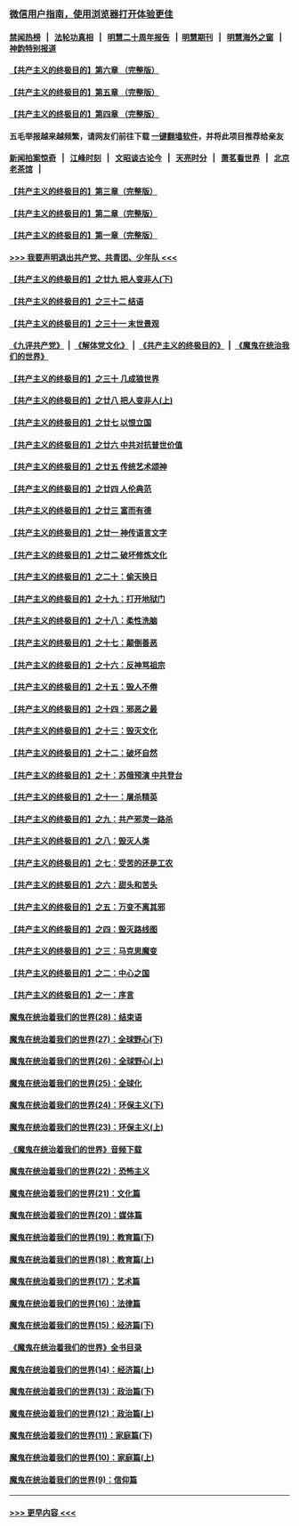 ### [微信用户指南，使用浏览器打开体验更佳](https://github.com/gfw-breaker/banned-news1/blob/master/indexes/wechat-guide.md?t=0)
#### [禁闻热榜](热点新闻.md?t=0)  &nbsp;&nbsp;|&nbsp;&nbsp; [法轮功真相](https://github.com/gfw-breaker/truth/blob/master/README.md?t=0) &nbsp;&nbsp;|&nbsp;&nbsp; [明慧二十周年报告](https://github.com/gfw-breaker/mh-reports/blob/master/README.md?t=0) &nbsp;&nbsp;|&nbsp;&nbsp;[明慧期刊](https://github.com/gfw-breaker/mh-qikan) &nbsp;&nbsp;|&nbsp;&nbsp; [明慧海外之窗](https://github.com/gfw-breaker/mh-news/blob/master/README.md?t=0) &nbsp;&nbsp;|&nbsp;&nbsp; [神韵特别报道](https://github.com/gfw-breaker/mh-news/blob/master/shenyun.md?t=0)
#### [【共产主义的终极目的】第六章 （完整版）](../pages/nsc422/n11428913.md?t=02040801) 
#### [【共产主义的终极目的】第五章 （完整版）](../pages/nsc422/n11428912.md?t=02040801) 
#### [【共产主义的终极目的】第四章 （完整版）](../pages/nsc422/n11428907.md?t=02040801) 
#### 五毛举报越来越频繁，请网友们前往下载 [一键翻墙软件](https://github.com/gfw-breaker/ssr-accounts)，并将此项目推荐给亲友
#### [新闻拍案惊奇](https://github.com/gfw-breaker/banned-news1/blob/master/pages/link4.md) &nbsp;&nbsp;|&nbsp;&nbsp; [江峰时刻](https://github.com/gfw-breaker/banned-news1/blob/master/pages/link4.md) &nbsp;&nbsp;|&nbsp;&nbsp; [文昭谈古论今](https://github.com/gfw-breaker/banned-news1/blob/master/pages/link4.md) &nbsp;&nbsp;|&nbsp;&nbsp; [天亮时分](https://github.com/gfw-breaker/banned-news1/blob/master/pages/link4.md) &nbsp;&nbsp;|&nbsp;&nbsp; [萧茗看世界](https://github.com/gfw-breaker/banned-news1/blob/master/pages/link4.md) &nbsp;&nbsp;|&nbsp;&nbsp; [北京老茶馆](https://github.com/gfw-breaker/banned-news1/blob/master/pages/link4.md) &nbsp;&nbsp;|&nbsp;&nbsp; 
#### [【共产主义的终极目的】第三章（完整版）](../pages/nsc422/n11428848.md?t=02040801) 
#### [【共产主义的终极目的】第二章（完整版）](../pages/nsc422/n11428831.md?t=02040801) 
#### [【共产主义的终极目的】第一章（完整版）](../pages/nsc422/n11417651.md?t=02040801) 
#### [>>> 我要声明退出共产党、共青团、少年队 <<<](https://github.com/begood0513/goodnews/blob/master/quit/letter.md) 
#### [【共产主义的终极目的】之廿九 把人变非人(下)](../pages/nsc422/n11344140.md?t=02040801) 
#### [【共产主义的终极目的】之三十二 结语](../pages/nsc422/n11360535.md?t=02040801) 
#### [【共产主义的终极目的】之三十一 末世景观](../pages/nsc422/n11351129.md?t=02040801) 
#### [《九评共产党》](https://github.com/begood0513/9ping.md/blob/master/README.md) &nbsp;|&nbsp; [《解体党文化》](../../../../jtdwh.md/blob/master/README.md)  &nbsp;|&nbsp; [《共产主义的终极目的》](../../../../gczydzjmd.md/blob/master/README.md) &nbsp;|&nbsp; [《魔鬼在统治我们的世界》](../../../../mgztzwmdsj.md/blob/master/README.md) 
#### [【共产主义的终极目的】之三十 几成狼世界](../pages/nsc422/n11348280.md?t=02040801) 
#### [【共产主义的终极目的】之廿八 把人变非人(上)](../pages/nsc422/n11340492.md?t=02040801) 
#### [【共产主义的终极目的】之廿七 以恨立国](../pages/nsc422/n11336944.md?t=02040801) 
#### [【共产主义的终极目的】之廿六 中共对抗普世价值](../pages/nsc422/n11324785.md?t=02040801) 
#### [【共产主义的终极目的】之廿五 传统艺术颂神](../pages/nsc422/n11296396.md?t=02040801) 
#### [【共产主义的终极目的】之廿四 人伦典范](../pages/nsc422/n11296397.md?t=02040801) 
#### [【共产主义的终极目的】之廿三 富而有德](../pages/nsc422/n11283598.md?t=02040801) 
#### [【共产主义的终极目的】之廿一 神传语言文字](../pages/nsc422/n11263265.md?t=02040801) 
#### [【共产主义的终极目的】之廿二 破坏修炼文化](../pages/nsc422/n11245728.md?t=02040801) 
#### [【共产主义的终极目的】之二十：偷天换日](../pages/nsc422/n11238846.md?t=02040801) 
#### [【共产主义的终极目的】之十九：打开地狱门](../pages/nsc422/n11206376.md?t=02040801) 
#### [【共产主义的终极目的】之十八：柔性洗脑](../pages/nsc422/n11199994.md?t=02040801) 
#### [【共产主义的终极目的】之十七：颠倒善恶](../pages/nsc422/n11179782.md?t=02040801) 
#### [【共产主义的终极目的】之十六：反神骂祖宗](../pages/nsc422/n11166798.md?t=02040801) 
#### [【共产主义的终极目的】之十五：毁人不倦](../pages/nsc422/n11166792.md?t=02040801) 
#### [【共产主义的终极目的】之十四：邪恶之最](../pages/nsc422/n11150249.md?t=02040801) 
#### [【共产主义的终极目的】之十三：毁灭文化](../pages/nsc422/n11135227.md?t=02040801) 
#### [【共产主义的终极目的】之十二：破坏自然](../pages/nsc422/n11135214.md?t=02040801) 
#### [【共产主义的终极目的】之十：苏俄预演 中共登台](../pages/nsc422/n11118424.md?t=02040801) 
#### [【共产主义的终极目的】之十一：屠杀精英](../pages/nsc422/n11118442.md?t=02040801) 
#### [【共产主义的终极目的】之九：共产邪灵一路杀](../pages/nsc422/n11114139.md?t=02040801) 
#### [【共产主义的终极目的】之八：毁灭人类](../pages/nsc422/n11108503.md?t=02040801) 
#### [【共产主义的终极目的】之七：受苦的还是工农](../pages/nsc422/n11101809.md?t=02040801) 
#### [【共产主义的终极目的】之六：甜头和苦头](../pages/nsc422/n11096971.md?t=02040801) 
#### [【共产主义的终极目的】之五：万变不离其邪](../pages/nsc422/n11091285.md?t=02040801) 
#### [【共产主义的终极目的】之四：毁灭路线图](../pages/nsc422/n11086284.md?t=02040801) 
#### [【共产主义的终极目的】之三：马克思魔变](../pages/nsc422/n11061941.md?t=02040801) 
#### [【共产主义的终极目的】之二：中心之国](../pages/nsc422/n11047728.md?t=02040801) 
#### [【共产主义的终极目的】之一：序言](../pages/nsc422/n11086077.md?t=02040801) 
#### [魔鬼在统治着我们的世界(28)：结束语](../pages/nsc422/n10936246.md?t=02040801) 
#### [魔鬼在统治着我们的世界(27)：全球野心(下)](../pages/nsc422/n10928319.md?t=02040801) 
#### [魔鬼在统治着我们的世界(26)：全球野心(上)](../pages/nsc422/n10900318.md?t=02040801) 
#### [魔鬼在统治着我们的世界(25)：全球化](../pages/nsc422/n10788205.md?t=02040801) 
#### [魔鬼在统治着我们的世界(24)：环保主义(下)](../pages/nsc422/n10695307.md?t=02040801) 
#### [魔鬼在统治着我们的世界(23)：环保主义(上)](../pages/nsc422/n10688613.md?t=02040801) 
#### [《魔鬼在统治着我们的世界》音频下载](../pages/nsc422/n10635553.md?t=02040801) 
#### [魔鬼在统治着我们的世界(22)：恐怖主义](../pages/nsc422/n10614727.md?t=02040801) 
#### [魔鬼在统治着我们的世界(21)：文化篇](../pages/nsc422/n10597706.md?t=02040801) 
#### [魔鬼在统治着我们的世界(20)：媒体篇](../pages/nsc422/n10586579.md?t=02040801) 
#### [魔鬼在统治着我们的世界(19)：教育篇(下)](../pages/nsc422/n10564808.md?t=02040801) 
#### [魔鬼在统治着我们的世界(18)：教育篇(上)](../pages/nsc422/n10526970.md?t=02040801) 
#### [魔鬼在统治着我们的世界(17)：艺术篇](../pages/nsc422/n10499093.md?t=02040801) 
#### [魔鬼在统治着我们的世界(16)：法律篇](../pages/nsc422/n10485969.md?t=02040801) 
#### [魔鬼在统治着我们的世界(15)：经济篇(下)](../pages/nsc422/n10469975.md?t=02040801) 
#### [《魔鬼在统治着我们的世界》全书目录](../pages/nsc422/n10464261.md?t=02040801) 
#### [魔鬼在统治着我们的世界(14)：经济篇(上)](../pages/nsc422/n10457370.md?t=02040801) 
#### [魔鬼在统治着我们的世界(13)：政治篇(下)](../pages/nsc422/n10448270.md?t=02040801) 
#### [魔鬼在统治着我们的世界(12)：政治篇(上)](../pages/nsc422/n10444576.md?t=02040801) 
#### [魔鬼在统治着我们的世界(11)：家庭篇(下)](../pages/nsc422/n10440961.md?t=02040801) 
#### [魔鬼在统治着我们的世界(10)：家庭篇(上)](../pages/nsc422/n10435448.md?t=02040801) 
#### [魔鬼在统治着我们的世界(9)：信仰篇](../pages/nsc422/n10432159.md?t=02040801) 

----
#### [ >>> 更早内容 <<< ](../indexes/nsc422-earlier.md)
